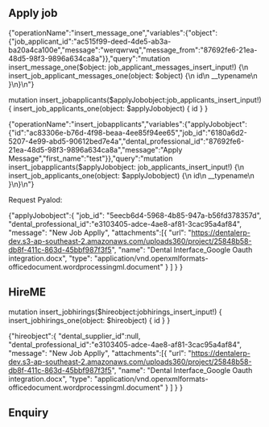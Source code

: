 
## Apply job



{"operationName":"insert_message_one","variables":{"object":{"job_applicant_id":"ac515f99-deed-4de5-ab3a-ba20a4ca100e","message":"werqwrwq","message_from":"87692fe6-21ea-48d5-98f3-9896a634ca8a"}},"query":"mutation insert_message_one($object: job_applicant_messages_insert_input!) {\n  insert_job_applicant_messages_one(object: $object) {\n    id\n    __typename\n  }\n}\n"}

mutation insert_jobapplicants($applyJobobject:job_applicants_insert_input!) {
  insert_job_applicants_one(object: $applyJobobject) {
    id
  }
}

{"operationName":"insert_jobapplicants","variables":{"applyJobobject":{"id":"ac83306e-b76d-4f98-beaa-4ee85f94ee65","job_id":"6180a6d2-5207-4e99-abd5-90612bed7e4a","dental_professional_id":"87692fe6-21ea-48d5-98f3-9896a634ca8a","message":"Apply Message","first_name":"test"}},"query":"mutation insert_jobapplicants($applyJobobject: job_applicants_insert_input!) {\n  insert_job_applicants_one(object: $applyJobobject) {\n    id\n    __typename\n  }\n}\n"}



Request Pyalod:

{"applyJobobject":{
  "job_id": "5eecb6d4-5968-4b85-947a-b56fd378357d",
        "dental_professional_id":"e3103405-adce-4ae8-af81-3cac95a4af84",
        "message": "New Job Applly",
        "attachments":[{ "url": "https://dentalerp-dev.s3-ap-southeast-2.amazonaws.com/uploads360/project/25848b58-db8f-411c-863d-45bbf987f3f5", "name": "Dental Interface_Google Oauth integration.docx", "type": "application/vnd.openxmlformats-officedocument.wordprocessingml.document" }
]
}
}

## HireME

mutation insert_jobhirings($hireobject:jobhirings_insert_input!) {
  insert_jobhirings_one(object: $hireobject) {
    id
  }
}

{"hireobject":{
  "dental_supplier_id":null,
        "dental_professional_id":"e3103405-adce-4ae8-af81-3cac95a4af84",
        "message": "New Job Applly",
        "attachments":[{ "url": "https://dentalerp-dev.s3-ap-southeast-2.amazonaws.com/uploads360/project/25848b58-db8f-411c-863d-45bbf987f3f5", "name": "Dental Interface_Google Oauth integration.docx", "type": "application/vnd.openxmlformats-officedocument.wordprocessingml.document" }
]
}
}

## Enquiry
